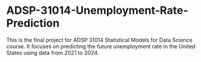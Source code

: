 # ADSP-31014-Unemployment-Rate-Prediction
This is the final project for ADSP 31014 Statistical Models for Data Science course. It focuses on predicting the future unemployment rate in the United States using data from 2021 to 2024.
